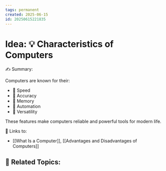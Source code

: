 ```yaml
---
tags: permanent
created: 2025-06-15
id: 20250615221835
---
```

# Idea: 💡 Characteristics of Computers

✍ Summary:

Computers are known for their:
- 💨 Speed
- 🎯 Accuracy
- 🧠 Memory
- 🔄 Automation
- 🔁 Versatility

These features make computers reliable and powerful tools for modern life.

🔗 Links to:
- [[What Is a Computer]], [[Advantages and Disadvantages of Computers]]

👀 Related Topics:
- 
